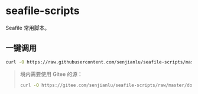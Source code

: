 # seafile-scripts
Seafile 常用脚本。

## 一键调用
```bash
curl -O https://raw.githubusercontent.com/senjianlu/seafile-scripts/master/download.sh && bash download.sh $seafile_share_link $password
```
> 境内需要使用 Gitee 的源：
> ```bash
> curl -O https://gitee.com/senjianlu/seafile-scripts/raw/master/download.sh && bash download.sh $seafile_share_link $password
> ```